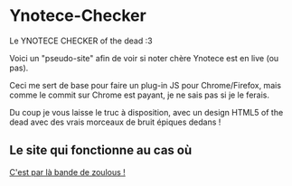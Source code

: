# Ynotece-Checker
Le YNOTECE CHECKER of the dead :3

Voici un "pseudo-site" afin de voir si noter chère Ynotece est en live (ou pas).

Ceci me sert de base pour faire un plug-in JS pour Chrome/Firefox, 
mais comme le commit sur Chrome est payant, je ne sais pas si je le ferais.

Du coup je vous laisse le truc à disposition, avec un design HTML5 of the dead avec des vrais morceaux de bruit épiques dedans !

## Le site qui fonctionne au cas où

[C'est par là bande de zoulous !](http://oxygeno2.altervista.org/yno/onlive.php)
